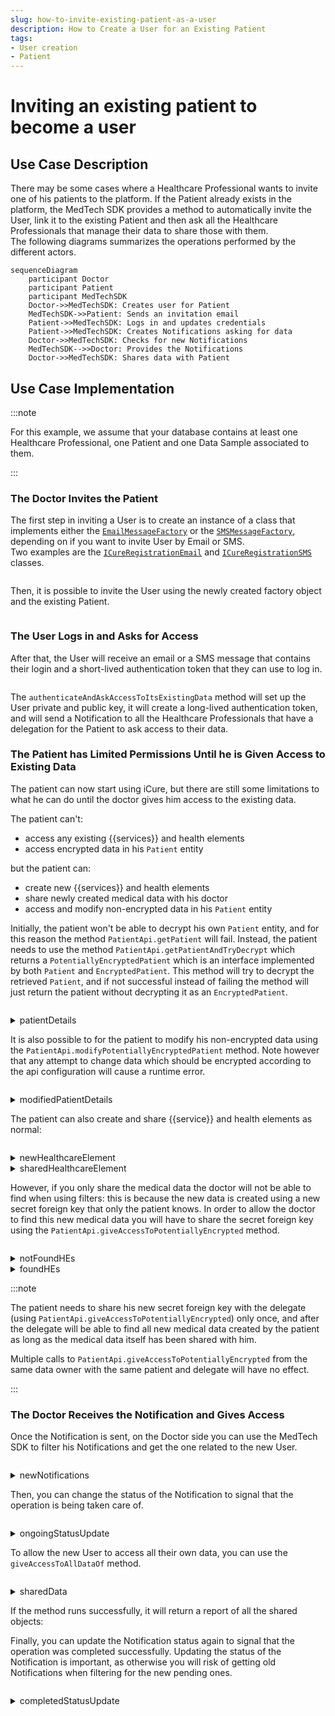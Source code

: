 ```yaml
---
slug: how-to-invite-existing-patient-as-a-user
description: How to Create a User for an Existing Patient
tags:
- User creation
- Patient
---
```

# Inviting an existing patient to become a user

## Use Case Description
There may be some cases where a Healthcare Professional wants to invite one of his patients to the platform. 
If the Patient already exists in the platform, the MedTech SDK provides a method to automatically invite the User, 
link it to the existing Patient and then ask all the Healthcare Professionals that manage their data to share those with 
them.  
The following diagrams summarizes the operations performed by the different actors.  

```mermaid
sequenceDiagram
    participant Doctor
    participant Patient
    participant MedTechSDK
    Doctor->>MedTechSDK: Creates user for Patient
    MedTechSDK->>Patient: Sends an invitation email
    Patient->>MedTechSDK: Logs in and updates credentials
    Patient->>MedTechSDK: Creates Notifications asking for data
    Doctor->>MedTechSDK: Checks for new Notifications
    MedTechSDK-->>Doctor: Provides the Notifications
    Doctor->>MedTechSDK: Shares data with Patient
```

## Use Case Implementation

:::note

For this example, we assume that your database contains at least one Healthcare Professional, one Patient and one Data 
Sample associated to them.

:::

### The Doctor Invites the Patient

The first step in inviting a User is to create an instance of a class that implements either the 
[`EmailMessageFactory`](../references/interfaces/EmailMessageFactory) or the 
[`SMSMessageFactory`](../references/interfaces/SMSMessageFactory), depending on if you want to invite User by Email or 
SMS.  
Two examples are the [`ICureRegistrationEmail`](../references/classes/ICureRegistrationEmail) and 
[`ICureRegistrationSMS`](../references/classes/ICureRegistrationSMS) classes.

<!-- file://code-samples/{{sdk}}/how-to/create-user-for-patient/index.mts snippet:instantiate a message factory-->
```typescript
```

Then, it is possible to invite the User using the newly created factory object and the existing Patient.

<!-- file://code-samples/{{sdk}}/how-to/create-user-for-patient/index.mts snippet:doctor invites user-->
```typescript
```

### The User Logs in and Asks for Access

After that, the User will receive an email or a SMS message that contains their login and a short-lived authentication 
token that they can use to log in.

<!-- file://code-samples/{{sdk}}/how-to/create-user-for-patient/index.mts snippet:user logs in-->
```typescript
```

The `authenticateAndAskAccessToItsExistingData` method will set up the User private and public key, it will create a 
long-lived authentication token, and will send a Notification to all the Healthcare Professionals that have a delegation 
for the Patient to ask access to their data.

### The Patient has Limited Permissions Until he is Given Access to Existing Data

The patient can now start using iCure, but there are still some limitations to what he can do until the doctor gives him access to the existing data.

The patient can't:

- access any existing {{services}} and health elements
- access encrypted data in his `Patient` entity

but the patient can:

- create new {{services}} and health elements
- share newly created medical data with his doctor
- access and modify non-encrypted data in his `Patient` entity

Initially, the patient won't be able to decrypt his own `Patient` entity, and for this reason the method 
`PatientApi.getPatient` will fail. Instead, the patient needs to use the method `PatientApi.getPatientAndTryDecrypt` 
which returns a `PotentiallyEncryptedPatient` which is an interface implemented by both `Patient` and 
`EncryptedPatient`. This method will try to decrypt the retrieved `Patient`, and if not successful instead of failing 
the method will just return the patient without decrypting it as an `EncryptedPatient`.

<!-- file://code-samples/{{sdk}}/how-to/create-user-for-patient/index.mts snippet:get patient details-->
```typescript
```
<!-- output://code-samples/{{sdk}}/how-to/create-user-for-patient/patientDetails.txt -->
<details>
<summary>patientDetails</summary>

```json
```
</details>

It is also possible to for the patient to modify his non-encrypted data using the 
`PatientApi.modifyPotentiallyEncryptedPatient` method. Note however that any attempt to change data which should be 
encrypted according to the api configuration will cause a runtime error.

<!-- file://code-samples/{{sdk}}/how-to/create-user-for-patient/index.mts snippet:modify patient details-->
```typescript
```
<!-- output://code-samples/{{sdk}}/how-to/create-user-for-patient/modifiedPatientDetails.txt -->
<details>
<summary>modifiedPatientDetails</summary>

```json
```
</details>

The patient can also create and share {{service}} and health elements as normal:

<!-- file://code-samples/{{sdk}}/how-to/create-user-for-patient/index.mts snippet:create {{healthcareElement}}-->
```typescript
```
<!-- output://code-samples/{{sdk}}/how-to/create-user-for-patient/newHealthcareElement.txt -->
<details>
<summary>newHealthcareElement</summary>

```json
```
</details>

<!-- output://code-samples/{{sdk}}/how-to/create-user-for-patient/sharedHealthcareElement.txt -->
<details>
<summary>sharedHealthcareElement</summary>

```json
```
</details>

However, if you only share the medical data the doctor will not be able to find when using filters: this is because the
new data is created using a new secret foreign key that only the patient knows. In order to allow the doctor to find 
this new medical data you will have to share the secret foreign key using the 
`PatientApi.giveAccessToPotentiallyEncrypted` method.

<!-- file://code-samples/{{sdk}}/how-to/create-user-for-patient/index.mts snippet:share {{healthcareElement}} sfk-->
```typescript
```
<!-- output://code-samples/{{sdk}}/how-to/create-user-for-patient/notFoundHEs.txt -->
<details>
<summary>notFoundHEs</summary>

```json
```
</details>

<!-- output://code-samples/{{sdk}}/how-to/create-user-for-patient/foundHEs.txt -->
<details>
<summary>foundHEs</summary>

```json
```
</details>

:::note

The patient needs to share his new secret foreign key with the delegate (using 
`PatientApi.giveAccessToPotentiallyEncrypted`) only once, and after the delegate will be able to find all new medical 
data created by the patient as long as the medical data itself has been shared with him.

Multiple calls to `PatientApi.giveAccessToPotentiallyEncrypted` from the same data owner with the same patient and
delegate will have no effect.

:::

### The Doctor Receives the Notification and Gives Access

Once the Notification is sent, on the Doctor side you can use the MedTech SDK to filter his Notifications and get the one related to 
the new User.

<!-- file://code-samples/{{sdk}}/how-to/create-user-for-patient/index.mts snippet:doctor gets pending notifications-->
```typescript
```
<!-- output://code-samples/{{sdk}}/how-to/create-user-for-patient/newNotifications.txt -->
<details>
<summary>newNotifications</summary>

```text
```
</details>

Then, you can change the status of the Notification to signal that the operation is being taken care of.

<!-- file://code-samples/{{sdk}}/how-to/create-user-for-patient/index.mts snippet:notification set ongoing-->
```typescript
```
<!-- output://code-samples/{{sdk}}/how-to/create-user-for-patient/ongoingStatusUpdate.txt -->
<details>
<summary>ongoingStatusUpdate</summary>

```json
```
</details>

To allow the new User to access all their own data, you can use the `giveAccessToAllDataOf` method.

<!-- file://code-samples/{{sdk}}/how-to/create-user-for-patient/index.mts snippet:data sharing-->
```typescript
```
<!-- output://code-samples/{{sdk}}/how-to/create-user-for-patient/sharedData.txt -->
<details>
<summary>sharedData</summary>

```json
```
</details>

If the method runs successfully, it will return a report of all the shared objects:


Finally, you can update the Notification status again to signal that the operation was completed successfully. 
Updating the status of the Notification is important, as otherwise you will risk of getting old Notifications when filtering
 for the new pending ones.

<!-- file://code-samples/{{sdk}}/how-to/create-user-for-patient/index.mts snippet:completed status-->
```typescript
```
<!-- output://code-samples/{{sdk}}/how-to/create-user-for-patient/completedStatusUpdate.txt -->
<details>
<summary>completedStatusUpdate</summary>

```json
```
</details>

